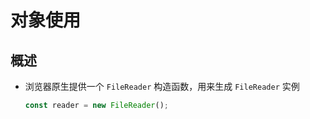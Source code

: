 # 对象使用

## 概述

  - 浏览器原生提供一个 `FileReader` 构造函数，用来生成 `FileReader` 实例

    ```js
    const reader = new FileReader();
    ```
